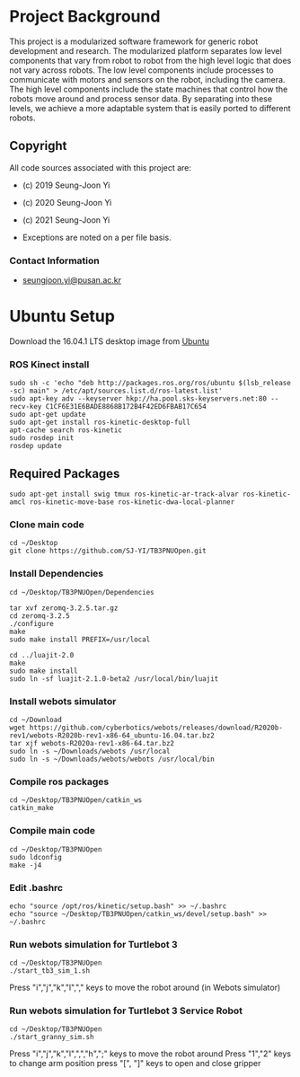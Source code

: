# Project Background
This project is a modularized software framework for generic robot development and research. The modularized platform separates low level components that vary from robot to robot from the high level logic that does not vary across robots. The low level components include processes to communicate with motors and sensors on the robot, including the camera. The high level components include the state machines that control how the robots move around and process sensor data. By separating into these levels, we achieve a more adaptable system that is easily ported to different robots.

## Copyright

All code sources associated with this project are:

* (c) 2019 Seung-Joon Yi
* (c) 2020 Seung-Joon Yi
* (c) 2021 Seung-Joon Yi

* Exceptions are noted on a per file basis.

### Contact Information

* seungjoon.yi@pusan.ac.kr

# Ubuntu Setup

Download the 16.04.1 LTS desktop image from [Ubuntu](http://www.ubuntu.com/download/desktop)

### ROS Kinect install
```
sudo sh -c 'echo "deb http://packages.ros.org/ros/ubuntu $(lsb_release -sc) main" > /etc/apt/sources.list.d/ros-latest.list'
sudo apt-key adv --keyserver hkp://ha.pool.sks-keyservers.net:80 --recv-key C1CF6E31E6BADE8868B172B4F42ED6FBAB17C654
sudo apt-get update
sudo apt-get install ros-kinetic-desktop-full
apt-cache search ros-kinetic
sudo rosdep init
rosdep update
```

## Required Packages
```
sudo apt-get install swig tmux ros-kinetic-ar-track-alvar ros-kinetic-amcl ros-kinetic-move-base ros-kinetic-dwa-local-planner
```

### Clone main code
```
cd ~/Desktop
git clone https://github.com/SJ-YI/TB3PNUOpen.git
```

### Install Dependencies
```
cd ~/Desktop/TB3PNUOpen/Dependencies

tar xvf zeromq-3.2.5.tar.gz
cd zeromq-3.2.5
./configure
make
sudo make install PREFIX=/usr/local

cd ../luajit-2.0
make
sudo make install
sudo ln -sf luajit-2.1.0-beta2 /usr/local/bin/luajit
```

### Install webots simulator
```
cd ~/Download
wget https://github.com/cyberbotics/webots/releases/download/R2020b-rev1/webots-R2020b-rev1-x86-64_ubuntu-16.04.tar.bz2
tar xjf webots-R2020a-rev1-x86-64.tar.bz2
sudo ln -s ~/Downloads/webots /usr/local
sudo ln -s ~/Downloads/webots/webots /usr/local/bin
```

### Compile ros packages
```
cd ~/Desktop/TB3PNUOpen/catkin_ws
catkin_make
```

### Compile main code
```
cd ~/Desktop/TB3PNUOpen
sudo ldconfig
make -j4
```

### Edit .bashrc
```
echo "source /opt/ros/kinetic/setup.bash" >> ~/.bashrc
echo "source ~/Desktop/TB3PNUOpen/catkin_ws/devel/setup.bash" >> ~/.bashrc
```

### Run webots simulation for Turtlebot 3
```
cd ~/Desktop/TB3PNUOpen
./start_tb3_sim_1.sh
```

Press "i","j","k","l","," keys to move the robot around (in Webots simulator)

### Run webots simulation for Turtlebot 3 Service Robot
```
cd ~/Desktop/TB3PNUOpen
./start_granny_sim.sh
```

Press "i","j","k","l",",","h",";" keys to move the robot around
Press "1","2" keys to change arm position
press "[", "]" keys to open and close gripper
